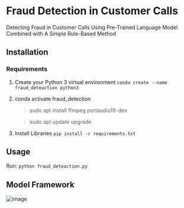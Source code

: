 # Fraud Detection in Customer Calls
Detecting Fraud in Customer Calls Using Pre-Trained Language Model Combined with A Simple Rule-Based Method

## Installation
### Requirements
1. Create your Python 3 virtual environment 
   ```conda create --name fraud_deteaction python3```
2. conda activate fraud_detection
   > sudo apt install ffmpeg portaudio19-dev
   
   > sudo apt update upgrade
3. Install Libraries
   ```pip install -r requirements.txt```
## Usage
Run: 
```python fraud_deteaction.py```

## Model Framework

![image](/images/fraud_system_copy.png)
